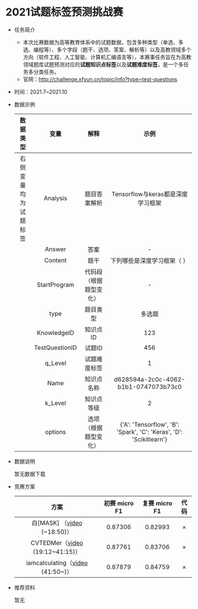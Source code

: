 # 2021试题标签预测挑战赛

* 任务简介

  * 本次比赛数据为高等教育体系中的试题数据，包含多种类型（单选、多选、编程等）、多个字段（题干、选项、答案、解析等）以及高教领域多个方向（软件工程、人工智能、计算机汇编语言等），本赛事任务旨在为高教领域题库试题预测对应的**试题知识点标签**以及**试题难度标签**，是一个多任务多分类任务。
  * 官网：http://challenge.xfyun.cn/topic/info?type=test-questions

* 时间：2021.7~2021.10

* 数据示例

  |           数据类型           |      变量      |            解释            |                             示例                             |
  | :--------------------------: | :------------: | :------------------------: | :----------------------------------------------------------: |
  | 右侧变量<br>均为<br>试题标签 |    Analysis    |        题目答案解析        |              Tensorflow与keras都是深度学习框架               |
  |                              |     Answer     |            答案            |                              -                               |
  |                              |    Content     |            题干            |                 下列哪些是深度学习框架（  ）                 |
  |                              |  StartProgram  | 代码段<br>（根据题型变化） |                              -                               |
  |                              |      type      |          题目类型          |                            多选题                            |
  |                              |  KnowledgeID   |          知识点ID          |                             123                              |
  |                              | TestQuestionID |           试题ID           |                             456                              |
  |                              |    q_Level     |        试题难度标签        |                              1                               |
  |                              |      Name      |         知识点名称         |             d628594a-2c0c-4062-b1b1-0747073b73c0             |
  |                              |    k_Level     |         知识点等级         |                              2                               |
  |                              |    options     |  选项<br>（根据题型变化）  | {'A': 'Tensorflow', 'B': 'Spark', 'C': 'Keras', 'D': 'Scikitlearn'} |

  

* 数据说明

  暂无数据下载

* 竞赛方案

  |                             方案                             | 初赛 micro F1 | 复赛 micro F1 | 代码 |
  | :----------------------------------------------------------: | :-----------: | :-----------: | :--: |
  | 白[MASK] （[video](https://1024.iflytek.com/liveroom?id=competition-child-child2-10&liveId=681454&cmskey=competition&date=1023) (~18:50)） |    0.87306    |    0.82993    |  ×   |
  | CVTEDMer（[video](https://1024.iflytek.com/liveroom?id=competition-child-child2-10&liveId=681454&cmskey=competition&date=1023) (19:12~41:15)） |    0.87761    |    0.83706    |  ×   |
  | iamcalculating（[video](https://1024.iflytek.com/liveroom?id=competition-child-child2-10&liveId=681454&cmskey=competition&date=1023) (41:50~)） |    0.87879    |    0.84759    |  ×   |

  

* 推荐资料

  暂无